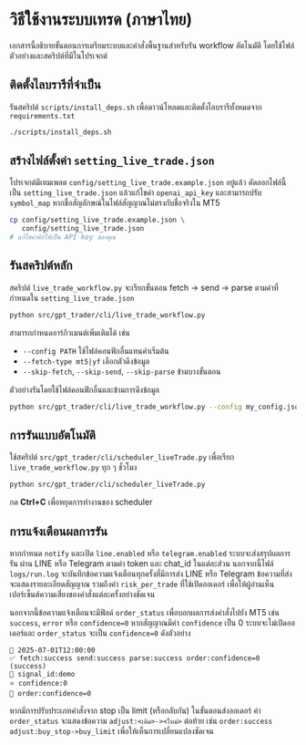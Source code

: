 # วิธีใช้งานระบบเทรด (ภาษาไทย)

เอกสารนี้อธิบายขั้นตอนการเตรียมระบบและคำสั่งพื้นฐานสำหรับรัน workflow อัตโนมัติ
โดยใช้ไฟล์ตัวอย่างและสคริปต์ที่มีในโปรเจกต์

## ติดตั้งไลบรารีที่จำเป็น

รันสคริปต์ `scripts/install_deps.sh` เพื่อดาวน์โหลดและติดตั้งไลบรารีทั้งหมดจาก `requirements.txt`

```bash
./scripts/install_deps.sh
```

## สร้างไฟล์ตั้งค่า `setting_live_trade.json`

โปรเจกต์มีเทมเพลต `config/setting_live_trade.example.json` อยู่แล้ว
คัดลอกไฟล์นี้เป็น `setting_live_trade.json` แล้วแก้ไขค่า `openai_api_key`
และสามารถปรับ `symbol_map` หากชื่อสัญลักษณ์ในไฟล์สัญญาณไม่ตรงกับชื่อจริงใน MT5

```bash
cp config/setting_live_trade.example.json \
   config/setting_live_trade.json
# แก้ไขค่าคีย์ให้เป็น API key ของคุณ
```

## รันสคริปต์หลัก

สคริปต์ `live_trade_workflow.py` จะเรียกขั้นตอน fetch → send → parse ตามค่าที่กำหนดใน `setting_live_trade.json`

```bash
python src/gpt_trader/cli/live_trade_workflow.py
```

สามารถกำหนดอาร์กิวเมนต์เพิ่มเติมได้ เช่น

- `--config PATH` ใช้ไฟล์คอนฟิกอื่นแทนค่าเริ่มต้น
- `--fetch-type mt5|yf` เลือกตัวดึงข้อมูล
- `--skip-fetch`, `--skip-send`, `--skip-parse` ข้ามบางขั้นตอน

ตัวอย่างรันโดยใช้ไฟล์คอนฟิกอื่นและข้ามการดึงข้อมูล

```bash
python src/gpt_trader/cli/live_trade_workflow.py --config my_config.json --skip-fetch
```

## การรันแบบอัตโนมัติ

ใช้สคริปต์ `src/gpt_trader/cli/scheduler_liveTrade.py` เพื่อเรียก `live_trade_workflow.py` ทุก ๆ ชั่วโมง

```bash
python src/gpt_trader/cli/scheduler_liveTrade.py
```

กด **Ctrl+C** เพื่อหยุดการทำงานของ scheduler

## การแจ้งเตือนผลการรัน

หากกำหนด `notify` และเปิด `line.enabled` หรือ `telegram.enabled` ระบบจะส่งสรุปผลการรัน
ผ่าน LINE หรือ Telegram ตามค่า token และ chat_id ในแต่ละส่วน
นอกจากนี้ไฟล์ `logs/run.log` จะบันทึกข้อความแจ้งเตือนทุกครั้งที่มีการส่ง LINE หรือ Telegram
ข้อความที่ส่งจะแสดงรายละเอียดสัญญาณ รวมถึงค่า `risk_per_trade` ที่ใช้เปิดออเดอร์
เพื่อให้ผู้อ่านเห็นเปอร์เซ็นต์ความเสี่ยงของคำสั่งแต่ละครั้งอย่างชัดเจน

นอกจากนี้ข้อความแจ้งเตือนจะมีฟิลด์ `order_status` เพื่อบอกผลการส่งคำสั่งไปยัง MT5
เช่น `success`, `error` หรือ `confidence=0` หากสัญญาณมีค่า `confidence` เป็น 0
ระบบจะไม่เปิดออเดอร์และ `order_status` จะเป็น `confidence=0` ดังตัวอย่าง

```text
📅 2025-07-01T12:00:00
✅ fetch:success send:success parse:success order:confidence=0 (success)
📌 signal_id:demo
⭐ confidence:0
🚩 order:confidence=0
```
หากมีการปรับประเภทคำสั่งจาก stop เป็น limit (หรือกลับกัน) ในขั้นตอนส่งออเดอร์
ค่า `order_status` จะแสดงข้อความ `adjust:<เดิม>-><ใหม่>` ต่อท้าย เช่น
`order:success adjust:buy_stop->buy_limit` เพื่อให้เห็นการเปลี่ยนแปลงชัดเจน
